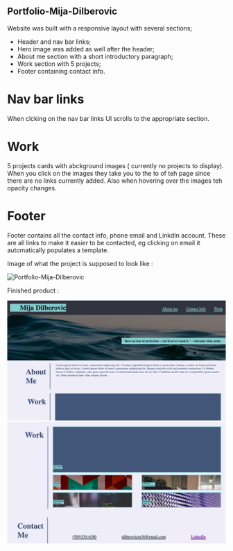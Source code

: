 ## Portfolio-Mija-Dilberovic
 
Website was built with a responsive layout with several sections;

* Header and nav bar links;
* Hero image was added as well after the header;
* About me section with a short introductory paragraph;
* Work section with 5 projects;
* Footer containing contact info.

# Nav bar links 

When clcking on the nav bar links UI scrolls to the appropriate section.

# Work 

5 projects cards with abckground images ( currently no projects to display). When you click on the images they take you to the to of teh page since there are no links currently added. Also when hovering over the images teh opacity changes. 


# Footer

Footer contains all the contact info, phone email and LinkdIn account. These are all links to make it easier to be contacted, eg clicking on email it automatically populates a template.

Image of what the project is supposed to look like : 

![Portfolio-Mija-Dilberovic](./Assets/02-advanced-css-homework-demo.gif)

Finished product :

![Portfolio-Mija-Dilberovic](./Assets/Portfolio1.png)
![Portfolio-Mija-Dilberovic](./Assets/Portfolio2.png)





